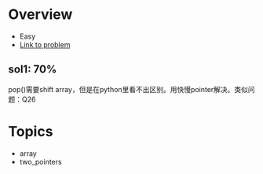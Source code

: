 # Overview
- Easy
- [Link to problem](https://leetcode.com/problems/remove-element/)

## sol1: 70%
pop()需要shift array，但是在python里看不出区别。用快慢pointer解决。类似问题：Q26

# Topics
- array
- two_pointers 